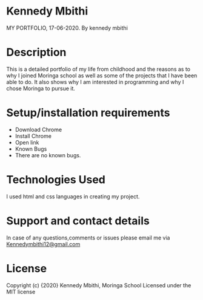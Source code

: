 # Kennedy  Mbithi
MY PORTFOLIO, 17-06-2020.
By kennedy mbithi
# Description
This is a detailed portfolio of my life from childhood and the reasons as to why I joined Moringa school as well as some of the projects that I have been able to do. It also shows why I am interested in programming and why I chose Moringa to pursue it.

# Setup/installation requirements
* Download Chrome
* Install Chrome
* Open link
* Known Bugs
* There are no known bugs.

# Technologies Used
I used html and css languages in creating my project.

# Support and contact details
In case of any questions,comments or issues please email me via Kennedymbithi12@gmail.com

# License
Copyright (c) {2020} Kennedy Mbithi, Moringa School Licensed under the MIT license
